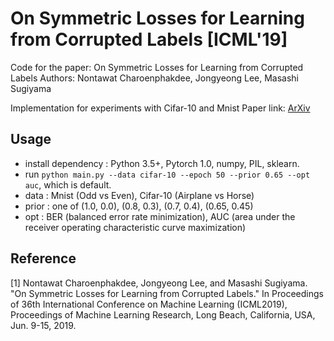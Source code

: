 # On Symmetric Losses for Learning from Corrupted Labels [ICML'19]
Code for the paper: On Symmetric Losses for Learning from Corrupted Labels
Authors: Nontawat Charoenphakdee, Jongyeong Lee, Masashi Sugiyama

Implementation for experiments with Cifar-10 and Mnist
Paper link: [ArXiv](https://arxiv.org/abs/1901.09314)

## Usage

* install dependency : Python 3.5+, Pytorch 1.0, numpy, PIL, sklearn.
* run `python main.py --data cifar-10 --epoch 50 --prior 0.65 --opt auc`, which is default.
* data : Mnist (Odd vs Even), Cifar-10 (Airplane vs Horse)
* prior : one of (1.0, 0.0), (0.8, 0.3), (0.7, 0.4), (0.65, 0.45)
* opt : BER (balanced error rate minimization), AUC (area under the receiver operating characteristic curve maximization)


## Reference

[1] Nontawat Charoenphakdee, Jongyeong Lee, and Masashi Sugiyama.
"On Symmetric Losses for Learning from Corrupted Labels." In Proceedings of 36th International Conference on Machine Learning (ICML2019), Proceedings of Machine Learning Research, Long Beach, California, USA, Jun. 9-15, 2019.
